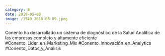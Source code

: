```yaml
--- 
category: B 
date: 2018-05-09 
image: /1540_2018-05-09.jpeg 
--- 
```


Conento ha desarrollado un sistema de diagnóstico de la Salud Analítica de las empresas completo y altamente eficiente #Conento_Líder_en_Marketing_Mix 	#Conento_Innovación_en_Analytics	#Conento_Datos_y_Análisis